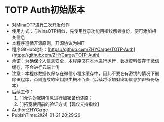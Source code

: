 # TOTP Auth初始版本
- 对[MinaOTP](https://github.com/MinaOTP/MinaOTP)进行二次开发创作
- 使用方式：与MinaOTP相似，先使用登录功能用指纹解锁身份，便可添加相关信息
- 本程序遵循开源原则，开源协议为MIT
- 程序GitHub地址：[https://github.com/ZHYCarge/TOTP-Auth](https://github.com/ZHYCarge/TOTP-Auth)
- 承诺：为确保个人信息安全，本程序仅在本地进行运行，数据资料仅存于微信缓存，不会进行云端上传
- 注意：本程序数据仅保存在微信小程序缓存中，因此不要在有密钥的情况下删除该程序，否则造成的密钥损失概不负责（后续将添加对密钥信息加密备份版本）
- 后续工作：
	1. [ ]允许对密钥信息进行加密备份还原；
	2. [ ]拓宽使用前的验证方式【现仅支持指纹】
- Author:ZHYCarge  
- PubishTime:2024-01-21 20:29:26
